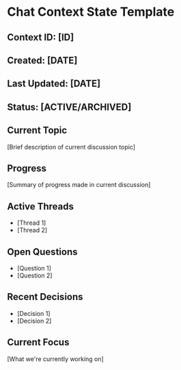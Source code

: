 # Chat Context State Template

## Context ID: [ID]
## Created: [DATE]
## Last Updated: [DATE]
## Status: [ACTIVE/ARCHIVED]

## Current Topic
[Brief description of current discussion topic]

## Progress
[Summary of progress made in current discussion]

## Active Threads
- [Thread 1]
- [Thread 2]

## Open Questions
- [Question 1]
- [Question 2]

## Recent Decisions
- [Decision 1]
- [Decision 2]

## Current Focus
[What we're currently working on]